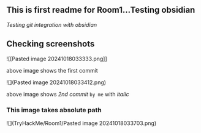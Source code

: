 ## This is first readme for Room1...Testing obsidian

*Testing git integration with obsidian*


## Checking screenshots

![[Pasted image 20241018033333.png]]

above image shows the first commit

![](Pasted image 20241018033412.png)

above image shows *2nd commit* `by me` 
with _italic_

### This image takes absolute path
![](TryHackMe/Room1/Pasted image 20241018033703.png)
